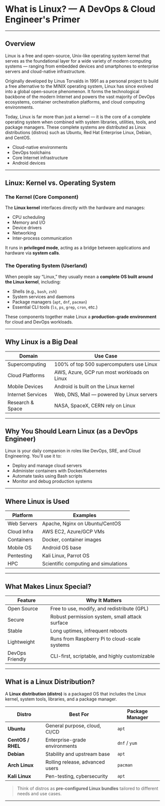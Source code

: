 # What is Linux? — A DevOps & Cloud Engineer's Primer

---

## Overview

Linux is a free and open-source, Unix-like operating system kernel that serves as the foundational layer for a wide variety of modern computing systems — ranging from embedded devices and smartphones to enterprise servers and cloud-native infrastructure.

Originally developed by Linus Torvalds in 1991 as a personal project to build a free alternative to the MINIX operating system, Linux has since evolved into a global open-source phenomenon. It forms the technological backbone of the modern Internet and powers the vast majority of DevOps ecosystems, container orchestration platforms, and cloud computing environments.

Today, Linux is far more than just a kernel — it is the core of a complete operating system when combined with system libraries, utilities, tools, and package managers. These complete systems are distributed as Linux distributions (distros) such as Ubuntu, Red Hat Enterprise Linux, Debian, and CentOS.

- Cloud-native environments
- DevOps toolchains
- Core Internet infrastructure
- Android devices

---

## Linux: Kernel vs. Operating System

### The Kernel (Core Component)

The **Linux kernel** interfaces directly with the hardware and manages:

- CPU scheduling
- Memory and I/O
- Device drivers
- Networking
- Inter-process communication

It runs in **privileged mode**, acting as a bridge between applications and hardware via **system calls**.

### The Operating System (Userland)

When people say “Linux,” they usually mean a **complete OS built around the Linux kernel**, including:

- Shells (e.g., `bash`, `zsh`)
- System services and daemons
- Package managers (`apt`, `dnf`, `pacman`)
- Essential CLI tools (`ls`, `ps`, `grep`, `cron`, etc.)

These components together make Linux a **production-grade environment** for cloud and DevOps workloads.

---

## Why Linux is a Big Deal

| Domain |  Use Case |
|----------|-------------|
| Supercomputing | 100% of top 500 supercomputers use Linux |
| Cloud Platforms | AWS, Azure, GCP run most workloads on Linux |
| Mobile Devices | Android is built on the Linux kernel |
| Internet Services | Web, DNS, Mail — powered by Linux servers |
| Research & Space | NASA, SpaceX, CERN rely on Linux |

---

## Why You Should Learn Linux (as a DevOps Engineer)

Linux is your daily companion in roles like DevOps, SRE, and Cloud Engineering. You'll use it to:

- Deploy and manage cloud servers
- Administer containers with Docker/Kubernetes
- Automate tasks using Bash scripts
- Monitor and debug production systems

---

## Where Linux is Used

| Platform | Examples |
|----------|----------|
| Web Servers | Apache, Nginx on Ubuntu/CentOS |
| Cloud Infra | AWS EC2, Azure/GCP VMs |
| Containers | Docker, container images |
| Mobile OS | Android OS base |
| Pentesting | Kali Linux, Parrot OS |
| HPC | Scientific computing and simulations |

---

## What Makes Linux Special?

| Feature | Why It Matters |
|-----------|------------------|
| Open Source | Free to use, modify, and redistribute (GPL) |
| Secure | Robust permission system, small attack surface |
| Stable | Long uptimes, infrequent reboots |
| Lightweight | Runs from Raspberry Pi to cloud-scale systems |
| DevOps Friendly | CLI-first, scriptable, and highly customizable |

---

## What is a Linux Distribution?

A **Linux distribution (distro)** is a packaged OS that includes the Linux kernel, system tools, libraries, and a package manager.

| Distro | Best For | Package Manager |
|--------|----------|-----------------|
| **Ubuntu** | General purpose, cloud, CI/CD | `apt` |
| **CentOS / RHEL** | Enterprise-grade environments | `dnf` / `yum` |
| **Debian** | Stability and upstream base | `apt` |
| **Arch Linux** | Rolling release, advanced users | `pacman` |
| **Kali Linux** | Pen-testing, cybersecurity | `apt` |

> Think of distros as **pre-configured Linux bundles** tailored to different needs and use cases.

---
